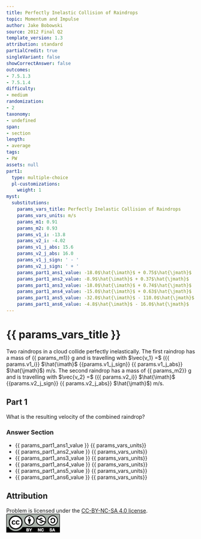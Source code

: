 ```yaml
---
title: Perfectly Inelastic Collision of Raindrops
topic: Momentum and Impulse
author: Jake Bobowski
source: 2012 Final Q2
template_version: 1.3
attribution: standard
partialCredit: true
singleVariant: false
showCorrectAnswer: false
outcomes:
- 7.5.1.3
- 7.5.1.4
difficulty:
- medium
randomization:
- 2
taxonomy:
- undefined
span:
- section
length:
- average
tags:
- PW
assets: null
part1:
  type: multiple-choice
  pl-customizations:
    weight: 1
myst:
  substitutions:
    params_vars_title: Perfectly Inelastic Collision of Raindrops
    params_vars_units: m/s
    params_m1: 0.91
    params_m2: 0.93
    params_v1_i: -13.8
    params_v2_i: -4.02
    params_v1_j_abs: 15.6
    params_v2_j_abs: 16.0
    params_v1_j_sign: ' - '
    params_v2_j_sign: ' + '
    params_part1_ans1_value: -18.0$\hat{\imath}$ + 0.75$\hat{\jmath}$
    params_part1_ans2_value: -8.9$\hat{\imath}$ + 0.37$\hat{\jmath}$
    params_part1_ans3_value: -18.0$\hat{\imath}$ + 0.74$\hat{\jmath}$
    params_part1_ans4_value: -15.0$\hat{\imath}$ + 0.63$\hat{\jmath}$
    params_part1_ans5_value: -32.0$\hat{\imath}$ - 110.0$\hat{\jmath}$
    params_part1_ans6_value: -4.8$\hat{\imath}$ - 16.0$\hat{\jmath}$
---
```

# {{ params_vars_title }}
Two raindrops in a cloud collide perfectly inelastically. The first raindrop has a mass of {{ params_m1}} g and is travelling with $\vec{v_1} =$ ({{ params.v1_i}} $\hat{\imath}$ {{params.v1_j_sign}} {{ params.v1_j_abs}} $\hat{\jmath}$) m/s.
The second raindrop has a mass of {{ params_m2}} g and is travelling with $\vec{v_2} =$ ({{ params.v2_i}} $\hat{\imath}$ {{params.v2_j_sign}} {{ params.v2_j_abs}} $\hat{\jmath}$) m/s.

## Part 1

What is the resulting velocity of the combined raindrop?

### Answer Section

- {{ params_part1_ans1_value }} {{ params_vars_units}}
- {{ params_part1_ans2_value }} {{ params_vars_units}}
- {{ params_part1_ans3_value }} {{ params_vars_units}}
- {{ params_part1_ans4_value }} {{ params_vars_units}}
- {{ params_part1_ans5_value }} {{ params_vars_units}}
- {{ params_part1_ans6_value }} {{ params_vars_units}}

## Attribution

Problem is licensed under the [CC-BY-NC-SA 4.0 license](https://creativecommons.org/licenses/by-nc-sa/4.0/).<br> ![The Creative Commons 4.0 license requiring attribution-BY, non-commercial-NC, and share-alike-SA license.](https://raw.githubusercontent.com/firasm/bits/master/by-nc-sa.png)